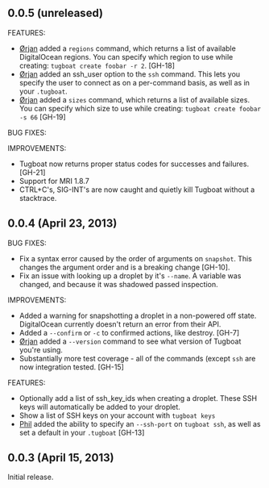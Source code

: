 ## 0.0.5 (unreleased)

FEATURES:

  - [Ørjan](https://github.com/blom) added a `regions` command, which
  returns a list of available DigitalOcean regions. You can specify
  which region to use while creating: `tugboat create foobar -r 2`. [GH-18]
  - [Ørjan](https://github.com/blom) added an ssh_user option to the
  `ssh` command. This lets you specify the user to connect as on
  a per-command basis, as well as in your `.tugboat`.
  - [Ørjan](https://github.com/blom) added a `sizes` command, which
  returns a list of available sizes. You can specify which size to
  use while creating: `tugboat create foobar -s 66` [GH-19]


BUG FIXES:


IMPROVEMENTS:

  - Tugboat now returns proper status codes for successes and failures.
  [GH-21]
  - Support for MRI 1.8.7
  - CTRL+C's, SIG-INT's are now caught and quietly kill Tugboat without
  a stacktrace.

## 0.0.4 (April 23, 2013)

BUG FIXES:

  - Fix a syntax error caused by the order of arguments on `snapshot`.
  This changes the argument order and is a breaking change [GH-10].
  - Fix an issue with looking up a droplet by it's `--name`. A variable
  was changed, and because it was shadowed passed inspection.

IMPROVEMENTS:

  - Added a warning for snapshotting a droplet in a non-powered off
  state. DigitalOcean currently doesn't return an error from their API.
  - Added a `--confirm` or `-c` to confirmed actions, like destroy. [GH-7]
  - [Ørjan](https://github.com/blom) added a `--version` command to see
  what version of Tugboat you're using.
  - Substantially more test coverage - all of the commands (except `ssh` are
  now integration tested. [GH-15]

FEATURES:

  - Optionally add a list of ssh_key_ids when creating a droplet. These
  SSH keys will automatically be added to your droplet.
  - Show a list of SSH keys on your account with `tugboat keys`
  - [Phil](https://github.com/PhilETaylor) added the ability to specify
  an `--ssh-port` on `tugboat ssh`, as well as set a default in your `.tugboat` [GH-13]

## 0.0.3 (April 15, 2013)

Initial release.

